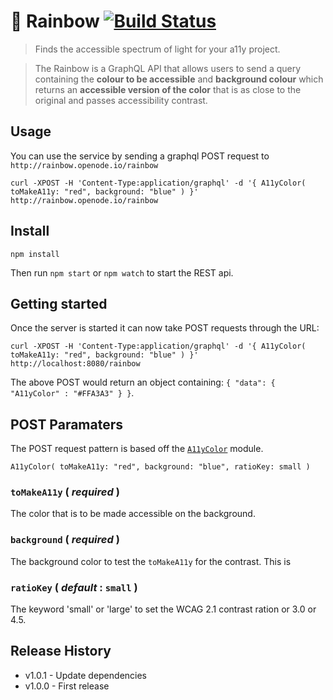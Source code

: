 # 🌈 Rainbow   [![Build Status](https://travis-ci.org/alex-page/rainbow.svg?branch=master)](https://travis-ci.org/alex-page/rainbow)

> Finds the accessible spectrum of light for your a11y project.

> The Rainbow is a GraphQL API that allows users to send a query containing the **colour to be accessible** and **background colour** which returns an **accessible version of the color** that is as close to the original and passes accessibility contrast. 


## Usage
You can use the service by sending a graphql POST request to `http://rainbow.openode.io/rainbow`
```
curl -XPOST -H 'Content-Type:application/graphql' -d '{ A11yColor( toMakeA11y: "red", background: "blue" ) }' http://rainbow.openode.io/rainbow
```

## Install

```shell
npm install
```
Then run `npm start` or `npm watch` to start the REST api.


## Getting started
Once the server is started it can now take POST requests through the URL:

```
curl -XPOST -H 'Content-Type:application/graphql' -d '{ A11yColor( toMakeA11y: "red", background: "blue" ) }' http://localhost:8080/rainbow
```
The above POST would return an object containing: `{ "data": { "A11yColor" : "#FFA3A3" } }`.


## POST Paramaters
The POST request pattern is based off the [`A11yColor`](https://www.npmjs.com/package/a11ycolor) module.
```
A11yColor( toMakeA11y: "red", background: "blue", ratioKey: small )
```

### `toMakeA11y` ( *required* )
The color that is to be made accessible on the background.

### `background` ( *required* )
The background color to test the `toMakeA11y` for the contrast.
This is 

### `ratioKey` ( *default* : `small` )
The keyword 'small' or 'large' to set the WCAG 2.1 contrast ration or 3.0 or 4.5.


## Release History

* v1.0.1 - Update dependencies
* v1.0.0 - First release
